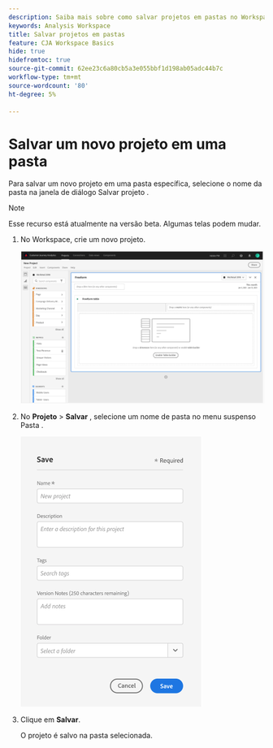 ```yaml
---
description: Saiba mais sobre como salvar projetos em pastas no Workspace
keywords: Analysis Workspace
title: Salvar projetos em pastas
feature: CJA Workspace Basics
hide: true
hidefromtoc: true
source-git-commit: 62ee23c6a80cb5a3e055bbf1d198ab05adc44b7c
workflow-type: tm+mt
source-wordcount: '80'
ht-degree: 5%

---
```



# Salvar um novo projeto em uma pasta

Para salvar um novo projeto em uma pasta específica, selecione o nome da pasta na janela de diálogo Salvar projeto .

>[!NOTE]
>
>Esse recurso está atualmente na versão beta. Algumas telas podem mudar.

1. No Workspace, crie um novo projeto.

   ![](/help/analysis-workspace/build-workspace-project/assets/save-to-folder1.png)

1. No **Projeto** > **Salvar** , selecione um nome de pasta no menu suspenso Pasta .

   ![](/help/analysis-workspace/build-workspace-project/assets/save-to-folder2.png)

1. Clique em **Salvar**.

   O projeto é salvo na pasta selecionada.
